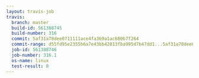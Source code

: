 ```yaml
---
layout: travis-job
travis:
  branch: master
  build-id: 561388745
  build-number: 316
  commit: 5af31a78dee0711111ace4fa369a1ac680b7f264
  commit-range: d55fd95e2355b6a7e43bb42813fba995d7b47dd1...5af31a78dee0711111ace4fa369a1ac680b7f264
  job-id: 561388746
  job-number: 316.1
  os-name: linux
  test-result: 0
---
```

